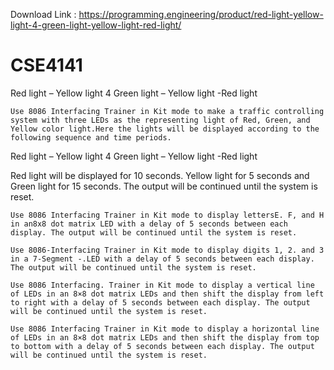 
Download Link : https://programming.engineering/product/red-light-yellow-light-4-green-light-yellow-light-red-light/


# CSE4141
Red light – Yellow light 4 Green light – Yellow light -Red light


    Use 8086 Interfacing Trainer in Kit mode to make a traffic controlling system with three LEDs as the representing light of Red, Green, and Yellow color light.Here the lights will be displayed according to the following sequence and time periods.

Red light – Yellow light 4 Green light – Yellow light -Red light

Red light will be displayed for 10 seconds. Yellow light for 5 seconds and Green light for 15 seconds. The output will be continued until the system is reset.

    Use 8086 Interfacing Trainer in Kit mode to display lettersE. F, and H in an8x8 dot matrix LED with a delay of 5 seconds between each display. The output will be continued until the system is reset.

    Use 8086-Interfacing Trainer in Kit mode to display digits 1, 2. and 3 in a 7-Segment -.LED with a delay of 5 seconds between each display. The output will be continued until the system is reset.

    Use 8086 Interfacing. Trainer in Kit mode to display a vertical line of LEDs in an 8×8 dot matrix LEDs and then shift the display from left to right with a delay of 5 seconds between each display. The output will be continued until the system is reset.

    Use 8086 Interfacing Trainer in Kit mode to display a horizontal line of LEDs in an 8×8 dot matrix LEDs and then shift the display from top to bottom with a delay of 5 seconds between each display. The output will be continued until the system is reset.

